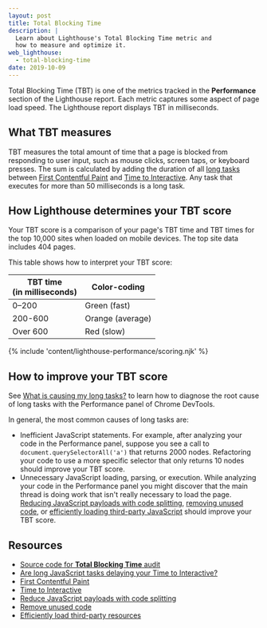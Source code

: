 ```yaml
---
layout: post
title: Total Blocking Time
description: |
  Learn about Lighthouse's Total Blocking Time metric and
  how to measure and optimize it.
web_lighthouse:
  - total-blocking-time
date: 2019-10-09
---
```


Total Blocking Time (TBT) is one of the metrics tracked in the **Performance** section
of the Lighthouse report. Each metric captures some aspect of page load speed.
The Lighthouse report displays TBT in milliseconds.

## What TBT measures

TBT measures the total amount of time that a page is blocked from responding to user input,
such as mouse clicks, screen taps, or keyboard presses. The sum is calculated by adding
the duration of all [long tasks] between [First Contentful Paint][fcp] and [Time to Interactive][tti].
Any task that executes for more than 50 milliseconds is a long task.

## How Lighthouse determines your TBT score

Your TBT score is a comparison of your page's TBT time and TBT times for the top 10,000 sites
when loaded on mobile devices. The top site data includes 404 pages.

This table shows how to interpret your TBT score:

<div class="w-table-wrapper">
  <table>
    <thead>
      <tr>
        <th>TBT time<br>(in milliseconds)</th>
        <th>Color-coding</th>
      </tr>
    </thead>
    <tbody>
      <tr>
        <td>0–200</td>
        <td>Green (fast)</td>
      </tr>
      <tr>
        <td>200-600</td>
        <td>Orange (average)</td>
      </tr>
      <tr>
        <td>Over 600</td>
        <td>Red (slow)</td>
      </tr>
    </tbody>
  </table>
</div>

{% include 'content/lighthouse-performance/scoring.njk' %}

## How to improve your TBT score

See [What is causing my long tasks?](/long-tasks-devtools/#what-is-causing-my-long-tasks) to learn
how to diagnose the root cause of long tasks with the Performance panel of Chrome DevTools.

In general, the most common causes of long tasks are:

* Inefficient JavaScript statements. For example, after analyzing your code in the Performance panel, suppose
  you see a call to `document.querySelectorAll('a')` that returns 2000 nodes. Refactoring your code to
  use a more specific selector that only returns 10 nodes should improve your TBT score.
* Unnecessary JavaScript loading, parsing, or execution. While analyzing your code in the Performance panel
  you might discover that the main thread is doing work that isn't really necessary to load the page.
  [Reducing JavaScript payloads with code splitting][split], [removing unused code][unused], or 
  [efficiently loading third-party JavaScript][3p] should improve your TBT score.

## Resources

- [Source code for **Total Blocking Time** audit](https://github.com/GoogleChrome/lighthouse/blob/master/lighthouse-core/audits/metrics/total-blocking-time.js)
- [Are long JavaScript tasks delaying your Time to Interactive?][long tasks]
- [First Contentful Paint][fcp]
- [Time to Interactive][tti]
- [Reduce JavaScript payloads with code splitting][split]
- [Remove unused code][unused]
- [Efficiently load third-party resources][3p]

[long tasks]: /long-tasks-devtools
[fcp]: /first-contentful-paint/
[tti]: /interactive/
[split]: /reduce-javascript-payloads-with-code-splitting/
[unused]: /remove-unused-code/
[3p]: /efficiently-load-third-party-javascript/
